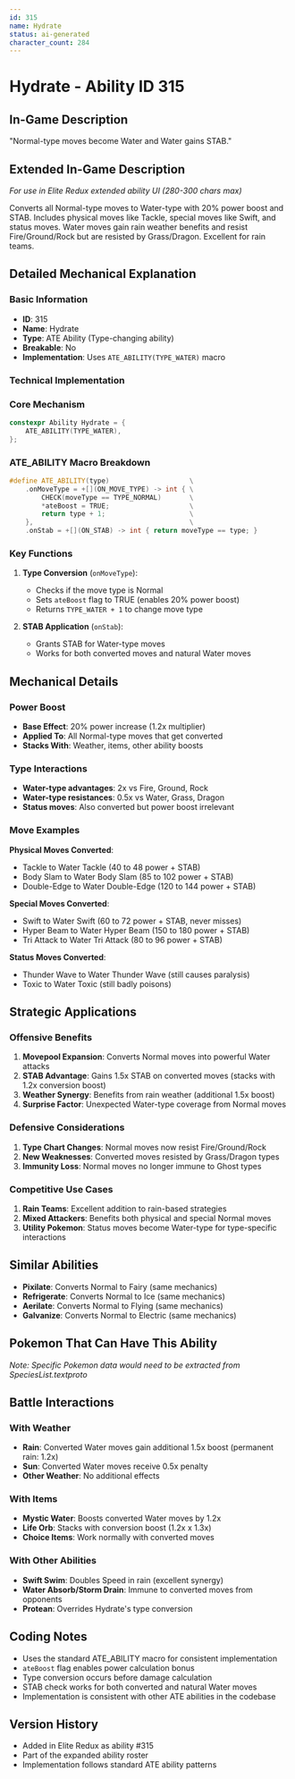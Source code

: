 ```yaml
---
id: 315
name: Hydrate
status: ai-generated
character_count: 284
---
```


# Hydrate - Ability ID 315

## In-Game Description
"Normal-type moves become Water and Water gains STAB."

## Extended In-Game Description
*For use in Elite Redux extended ability UI (280-300 chars max)*

Converts all Normal-type moves to Water-type with 20% power boost and STAB. Includes physical moves like Tackle, special moves like Swift, and status moves. Water moves gain rain weather benefits and resist Fire/Ground/Rock but are resisted by Grass/Dragon. Excellent for rain teams.

## Detailed Mechanical Explanation

### Basic Information
- **ID**: 315
- **Name**: Hydrate
- **Type**: ATE Ability (Type-changing ability)
- **Breakable**: No
- **Implementation**: Uses `ATE_ABILITY(TYPE_WATER)` macro

### Technical Implementation

### Core Mechanism
```cpp
constexpr Ability Hydrate = {
    ATE_ABILITY(TYPE_WATER),
};
```

### ATE_ABILITY Macro Breakdown
```cpp
#define ATE_ABILITY(type)                    \
    .onMoveType = +[](ON_MOVE_TYPE) -> int { \
        CHECK(moveType == TYPE_NORMAL)       \
        *ateBoost = TRUE;                    \
        return type + 1;                     \
    },                                       \
    .onStab = +[](ON_STAB) -> int { return moveType == type; }
```

### Key Functions

1. **Type Conversion** (`onMoveType`):
   - Checks if the move type is Normal
   - Sets `ateBoost` flag to TRUE (enables 20% power boost)
   - Returns `TYPE_WATER + 1` to change move type

2. **STAB Application** (`onStab`):
   - Grants STAB for Water-type moves
   - Works for both converted moves and natural Water moves

## Mechanical Details

### Power Boost
- **Base Effect**: 20% power increase (1.2x multiplier)
- **Applied To**: All Normal-type moves that get converted
- **Stacks With**: Weather, items, other ability boosts

### Type Interactions
- **Water-type advantages**: 2x vs Fire, Ground, Rock
- **Water-type resistances**: 0.5x vs Water, Grass, Dragon
- **Status moves**: Also converted but power boost irrelevant

### Move Examples
**Physical Moves Converted**:
- Tackle to Water Tackle (40 to 48 power + STAB)
- Body Slam to Water Body Slam (85 to 102 power + STAB)
- Double-Edge to Water Double-Edge (120 to 144 power + STAB)

**Special Moves Converted**:
- Swift to Water Swift (60 to 72 power + STAB, never misses)
- Hyper Beam to Water Hyper Beam (150 to 180 power + STAB)
- Tri Attack to Water Tri Attack (80 to 96 power + STAB)

**Status Moves Converted**:
- Thunder Wave to Water Thunder Wave (still causes paralysis)
- Toxic to Water Toxic (still badly poisons)

## Strategic Applications

### Offensive Benefits
1. **Movepool Expansion**: Converts Normal moves into powerful Water attacks
2. **STAB Advantage**: Gains 1.5x STAB on converted moves (stacks with 1.2x conversion boost)
3. **Weather Synergy**: Benefits from rain weather (additional 1.5x boost)
4. **Surprise Factor**: Unexpected Water-type coverage from Normal moves

### Defensive Considerations
1. **Type Chart Changes**: Normal moves now resist Fire/Ground/Rock
2. **New Weaknesses**: Converted moves resisted by Grass/Dragon types
3. **Immunity Loss**: Normal moves no longer immune to Ghost types

### Competitive Use Cases
1. **Rain Teams**: Excellent addition to rain-based strategies
2. **Mixed Attackers**: Benefits both physical and special Normal moves
3. **Utility Pokemon**: Status moves become Water-type for type-specific interactions

## Similar Abilities
- **Pixilate**: Converts Normal to Fairy (same mechanics)
- **Refrigerate**: Converts Normal to Ice (same mechanics)  
- **Aerilate**: Converts Normal to Flying (same mechanics)
- **Galvanize**: Converts Normal to Electric (same mechanics)

## Pokemon That Can Have This Ability
*Note: Specific Pokemon data would need to be extracted from SpeciesList.textproto*

## Battle Interactions

### With Weather
- **Rain**: Converted Water moves gain additional 1.5x boost (permanent rain: 1.2x)
- **Sun**: Converted Water moves receive 0.5x penalty
- **Other Weather**: No additional effects

### With Items
- **Mystic Water**: Boosts converted Water moves by 1.2x
- **Life Orb**: Stacks with conversion boost (1.2x x 1.3x)
- **Choice Items**: Work normally with converted moves

### With Other Abilities
- **Swift Swim**: Doubles Speed in rain (excellent synergy)
- **Water Absorb/Storm Drain**: Immune to converted moves from opponents
- **Protean**: Overrides Hydrate's type conversion

## Coding Notes
- Uses the standard ATE_ABILITY macro for consistent implementation
- `ateBoost` flag enables power calculation bonus
- Type conversion occurs before damage calculation
- STAB check works for both converted and natural Water moves
- Implementation is consistent with other ATE abilities in the codebase

## Version History
- Added in Elite Redux as ability #315
- Part of the expanded ability roster
- Implementation follows standard ATE ability patterns